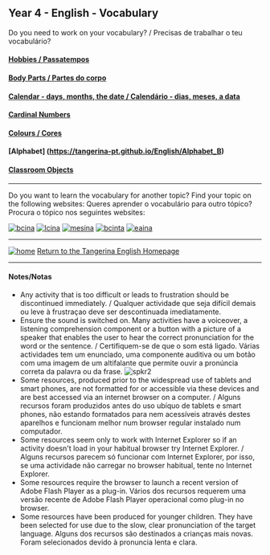 ## Year 4 - English - Vocabulary
Do you need to work on your vocabulary? / Precisas de trabalhar o teu vocabulário?  

#### [Hobbies / Passatempos](https://tangerina-pt.github.io/English/Hobbies_D)
#### [Body Parts / Partes do corpo](https://tangerina-pt.github.io/English/Body_Parts_D)
#### [Calendar - days, months, the date / Calendário - dias, meses, a data](https://tangerina-pt.github.io/English/Calendar_CD)
#### [Cardinal Numbers](https://tangerina-pt.github.io/English/Cardinal_Numbers_D)
#### [Colours / Cores](https://tangerina-pt.github.io/English/Colours_B)
#### [Alphabet] (https://tangerina-pt.github.io/English/Alphabet_B)
#### [Classroom Objects](https://tangerina-pt.github.io/English/Classroom_Objects_B)
***
Do you want to learn the vocabulary for another topic? Find your topic on the following websites:
Queres aprender o vocabulário para outro tópico? Procura o tópico nos seguintes websites:

[![bcina](/images/bcina.PNG)](https://learnenglishkids.britishcouncil.org/en/word-games) [![lcina](/images/lcina.PNG)](http://www.learningchocolate.com/all?sort_by=monthcount) [![mesina](/images/mesina.PNG)](http://www.mes-games.com/) [![bcinta](/images/bcinta.PNG)](https://learnenglishteens.britishcouncil.org/grammar-vocabulary/vocabulary-exercises) [![eaina](/images/eaina.PNG)](https://www.englishactivities.net/english-topics-esl)

***
[![home](/images/home.PNG)](https://tangerina-pt.github.io/English) [Return to the Tangerina English Homepage](https://tangerina-pt.github.io/English)

***
#### Notes/Notas
* Any activity that is too difficult or leads to frustration should be discontinued immediately. / Qualquer actividade que seja difícil demais ou leve à frustraçao deve ser descontinuada imediatamente.
* Ensure the sound is switched on. Many activities have a voiceover, a listening comprehension component or a button with a picture of a speaker that enables the user to hear the correct pronunciation for the word or the sentence. / Certifiquem-se de que o som está ligado. Várias actividades tem um enunciado, uma componente auditiva ou um botão com uma imagem de um altifalante que permite ouvir a pronúncia correta da palavra ou da frase. ![spkr2](/images/spkr2.PNG)
* Some resources, produced prior to the widespread use of tablets and smart phones, are not formatted for or accessible via these devices and are best accessed via an internet browser on a computer. / Alguns recursos foram produzidos antes do uso ubíquo de tablets e smart phones, não estando formatados para nem acessíveis através destes aparelhos e funcionam melhor num browser regular instalado num computador.
* Some resources seem only to work with Internet Explorer so if an activity doesn't load in your habitual browser try Internet Explorer. / Alguns recursos parecem só funcionar com Internet Explorer, por isso, se uma actividade não carregar no browser habitual, tente no Internet Explorer.
* Some resources require the browser to launch a recent version of Adobe Flash Player as a plug-in. Vários dos recursos requerem uma versão recente de Adobe Flash Player operacional como plug-in no browser.
* Some resources have been produced for younger children. They have been selected for use due to the slow, clear pronunciation of the target language. Alguns dos recursos são destinados a crianças mais novas. Foram selecionados devido à pronuncia lenta e clara.
